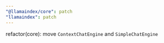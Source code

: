 ```yaml
---
"@llamaindex/core": patch
"llamaindex": patch
---
```


refactor(core): move `ContextChatEngine` and `SimpleChatEngine`
